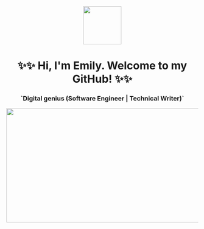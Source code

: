 <div id="header" align="center">
  <img src="https://s3.amazonaws.com/shecodesio-production/uploads/files/000/073/941/original/images_2.jpeg?1680007940" width="100"/>
</div>

<h1 align="center">
  ✨✨ Hi, I'm Emily. Welcome to my GitHub! ✨✨
  </h1>
  
<h3 align="center">
  `Digital genius (Software Engineer | Technical Writer)`
  </h3>

<div align="center">
  <img src="https://s3.amazonaws.com/shecodesio-production/uploads/files/000/073/938/original/giphy_lapp.gif?1680007348" width="600" height="300"/>
</div>

<!--
**emilychima/emilychima** is a ✨ _special_ ✨ repository because its `README.md` (this file) appears on your GitHub profile.

Here are some ideas to get you started:

- 🔭 I’m currently working on ...
- 🌱 I’m currently learning ...
- 👯 I’m looking to collaborate on ...
- 🤔 I’m looking for help with ...
- 💬 Ask me about ...
- 📫 How to reach me: ...
- 😄 Pronouns: ...
- ⚡ Fun fact: ...
-->
